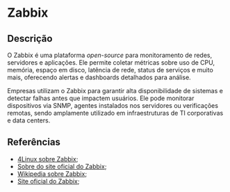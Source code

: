# Zabbix


## Descrição

O Zabbix é uma plataforma *open-source* para monitoramento de redes, servidores e aplicações. Ele permite coletar métricas sobre uso de CPU, memória, espaço em disco, latência de rede, status de serviços e muito mais, oferecendo alertas e dashboards detalhados para análise.

Empresas utilizam o Zabbix para garantir alta disponibilidade de sistemas e detectar falhas antes que impactem usuários. Ele pode monitorar dispositivos via SNMP, agentes instalados nos servidores ou verificações remotas, sendo amplamente utilizado em infraestruturas de TI corporativas e data centers.

## Referências

- [4Linux sobre Zabbix](https://4linux.com.br/o-que-e-zabbix/);
- [Sobre do site oficial do Zabbix](https://www.zabbix.com/documentation/3.0/pt/manual/introduction/about);
- [Wikipedia sobre Zabbix](https://en.wikipedia.org/wiki/Zabbix);
- [Site oficial do Zabbix](https://www.zabbix.com/);